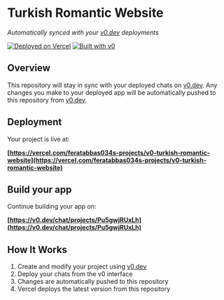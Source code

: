 # Turkish Romantic Website

*Automatically synced with your [v0.dev](https://v0.dev) deployments*

[![Deployed on Vercel](https://img.shields.io/badge/Deployed%20on-Vercel-black?style=for-the-badge&logo=vercel)](https://vercel.com/feratabbas034s-projects/v0-turkish-romantic-website)
[![Built with v0](https://img.shields.io/badge/Built%20with-v0.dev-black?style=for-the-badge)](https://v0.dev/chat/projects/Pu5gwjRUxLh)

## Overview

This repository will stay in sync with your deployed chats on [v0.dev](https://v0.dev).
Any changes you make to your deployed app will be automatically pushed to this repository from [v0.dev](https://v0.dev).

## Deployment

Your project is live at:

**[https://vercel.com/feratabbas034s-projects/v0-turkish-romantic-website](https://vercel.com/feratabbas034s-projects/v0-turkish-romantic-website)**

## Build your app

Continue building your app on:

**[https://v0.dev/chat/projects/Pu5gwjRUxLh](https://v0.dev/chat/projects/Pu5gwjRUxLh)**

## How It Works

1. Create and modify your project using [v0.dev](https://v0.dev)
2. Deploy your chats from the v0 interface
3. Changes are automatically pushed to this repository
4. Vercel deploys the latest version from this repository
